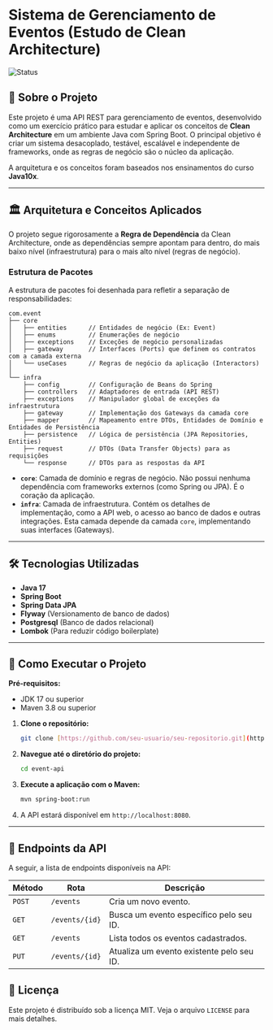 # Sistema de Gerenciamento de Eventos (Estudo de Clean Architecture)

![Status](https://img.shields.io/badge/status-em%20desenvolvimento-yellow)

## 🎯 Sobre o Projeto

Este projeto é uma API REST para gerenciamento de eventos, desenvolvido como um exercício prático para estudar e aplicar os conceitos de **Clean Architecture** em um ambiente Java com Spring Boot. O principal objetivo é criar um sistema desacoplado, testável, escalável e independente de frameworks, onde as regras de negócio são o núcleo da aplicação.

A arquitetura e os conceitos foram baseados nos ensinamentos do curso **Java10x**.

---

## 🏛️ Arquitetura e Conceitos Aplicados

O projeto segue rigorosamente a **Regra de Dependência** da Clean Architecture, onde as dependências sempre apontam para dentro, do mais baixo nível (infraestrutura) para o mais alto nível (regras de negócio).

### Estrutura de Pacotes

A estrutura de pacotes foi desenhada para refletir a separação de responsabilidades:

```
com.event
├── core
│   ├── entities      // Entidades de negócio (Ex: Event)
│   ├── enums         // Enumerações de negócio
│   ├── exceptions    // Exceções de negócio personalizadas
│   ├── gateway       // Interfaces (Ports) que definem os contratos com a camada externa
│   └── useCases      // Regras de negócio da aplicação (Interactors)
│
└── infra
    ├── config        // Configuração de Beans do Spring
    ├── controllers   // Adaptadores de entrada (API REST)
    ├── exceptions    // Manipulador global de exceções da infraestrutura
    ├── gateway       // Implementação dos Gateways da camada core
    ├── mapper        // Mapeamento entre DTOs, Entidades de Domínio e Entidades de Persistência
    ├── persistence   // Lógica de persistência (JPA Repositories, Entities)
    ├── request       // DTOs (Data Transfer Objects) para as requisições
    └── response      // DTOs para as respostas da API
```

- **`core`**: Camada de domínio e regras de negócio. Não possui nenhuma dependência com frameworks externos (como Spring ou JPA). É o coração da aplicação.
- **`infra`**: Camada de infraestrutura. Contém os detalhes de implementação, como a API web, o acesso ao banco de dados e outras integrações. Esta camada depende da camada `core`, implementando suas interfaces (Gateways).

---

## 🛠️ Tecnologias Utilizadas

- **Java 17**
- **Spring Boot**
- **Spring Data JPA**
- **Flyway** (Versionamento de banco de dados)
- **Postgresql** (Banco de dados relacional)
- **Lombok** (Para reduzir código boilerplate)

---

## 🚀 Como Executar o Projeto

**Pré-requisitos:**
- JDK 17 ou superior
- Maven 3.8 ou superior

1. **Clone o repositório:**
   ```bash
   git clone [https://github.com/seu-usuario/seu-repositorio.git](https://github.com/SAIKO9X/event-api.git)
   ```

2. **Navegue até o diretório do projeto:**
   ```bash
   cd event-api
   ```

3. **Execute a aplicação com o Maven:**
   ```bash
   mvn spring-boot:run
   ```

4. A API estará disponível em `http://localhost:8080`.

---

## 🔌 Endpoints da API

A seguir, a lista de endpoints disponíveis na API:

| Método | Rota             | Descrição                                 |
|--------|------------------|-------------------------------------------|
| `POST` | `/events`        | Cria um novo evento.                      |
| `GET`  | `/events/{id}`   | Busca um evento específico pelo seu ID.   |
| `GET`  | `/events`        | Lista todos os eventos cadastrados.       |
| `PUT`  | `/events/{id}`   | Atualiza um evento existente pelo seu ID. |

## 📜 Licença

Este projeto é distribuído sob a licença MIT. Veja o arquivo `LICENSE` para mais detalhes.